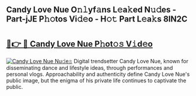 ## Candy Love Nue O𝚗𝚕yf𝚊ns L𝚎a𝚔ed N𝚞𝚍es - Part-jJE P𝚑𝚘tos Vi𝚍𝚎o - H𝚘𝚝 Part L𝚎a𝚔s 8lN2C

# <h2><a href="http://kf4g3h.oniu.top/?m=Candy+Love+Nue">🔗👉 🔴 Candy Love Nue P𝚑ot𝚘𝚜 V𝚒d𝚎o</a></h2>

[![Candy Love Nue Nu𝚍e𝚜](https://i.imgur.com/0qMVB7G.gif)](http://kf4g3h.oniu.top/?m=Candy+Love+Nue)
Digital trendsetter Candy Love Nue, known for disseminating dance and lifestyle ideas, through performances and personal vlogs. Approachability and authenticity define Candy Love Nue's public image, but the enigma of his private life continues to captivate the public.  
